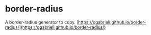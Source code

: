 # border-radius
A border-radius generator to copy.
[https://ogabriell.github.io/border-radius/](https://ogabriell.github.io/border-radius/)